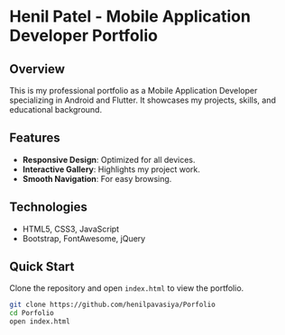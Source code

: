 # Henil Patel - Mobile Application Developer Portfolio

## Overview

This is my professional portfolio as a Mobile Application Developer specializing in Android and Flutter. It showcases my projects, skills, and educational background.

## Features

- **Responsive Design**: Optimized for all devices.
- **Interactive Gallery**: Highlights my project work.
- **Smooth Navigation**: For easy browsing.

## Technologies

- HTML5, CSS3, JavaScript
- Bootstrap, FontAwesome, jQuery

## Quick Start

Clone the repository and open `index.html` to view the portfolio.

```bash
git clone https://github.com/henilpavasiya/Porfolio
cd Porfolio
open index.html
